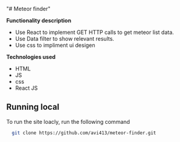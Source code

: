 "# Meteor finder" 

**Functionality description**

* Use React to implement GET HTTP calls to get  meteor list data.
* Use Data filter to show relevant results.
* Use css to impliment ui desigen

**Technologies used**

* HTML
* JS
* css
* React JS



## Running local

To run the site loacly, run the following command

```bash
  git clone https://github.com/avi413/meteor-finder.git
```
